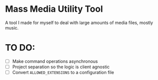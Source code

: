# Mass Media Utility Tool
A tool I made for myself to deal with large amounts of media files, mostly music.

# TO DO:
- [ ] Make command operations asynchronous
- [ ] Project separation so the logic is client agnostic
- [ ] Convert `ALLOWED_EXTENSIONS` to a configuration file

